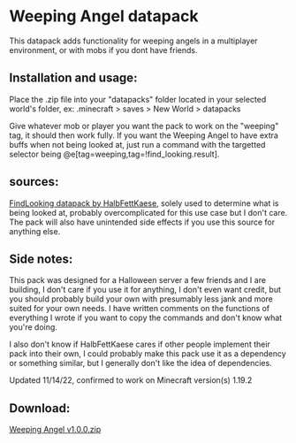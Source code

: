 # Weeping Angel datapack

This datapack adds functionality for weeping angels in a multiplayer environment, or with mobs if you dont have friends.

## Installation and usage:

Place the .zip file into your "datapacks" folder located in your selected world's folder, ex: .minecraft > saves > New World > datapacks

Give whatever mob or player you want the pack to work on the "weeping" tag, it should then work fully.
If you want the Weeping Angel to have extra buffs when not being looked at, just run a command with the targetted selector being @e[tag=weeping,tag=!find_looking.result].

## sources:
[FindLooking datapack by HalbFettKaese](https://github.com/HalbFettKaese/FindLooking/releases/tag/v1.0), solely used to determine what is being looked at, probably overcomplicated for this use case but I don't care. The pack will also have unintended side effects if you use this source for anything else.

## Side notes: 
This pack was designed for a Halloween server a few friends and I are building, I don't care if you use it for anything, I don't even want credit, but you should probably build your own with presumably less jank and more suited for your own needs. I have written comments on the functions of everything I wrote if you want to copy the commands and don't know what you're doing. 

I also don't know if HalbFettKaese cares if other people implement their pack into their own, I could probably make this pack use it as a dependency or something similar, but I generally don't like the idea of dependencies. 

Updated 11/14/22, confirmed to work on Minecraft version(s) 1.19.2

## Download:
[Weeping Angel v1.0.0.zip](https://github.com/SubAt0micMC/WeepingAngel/files/9999957/Weeping.Angel.v1.0.0.zip)
